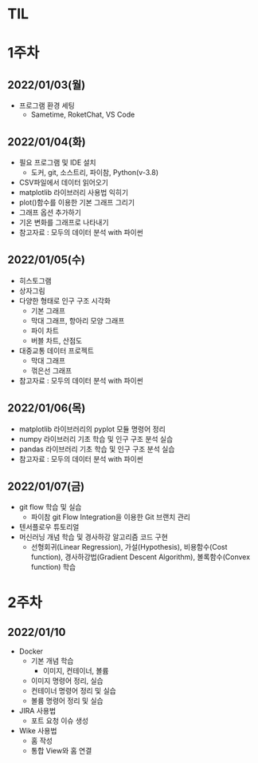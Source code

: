 # TIL



# 1주차

## 2022/01/03(월)

- 프로그램 환경 세팅
  - Sametime, RoketChat, VS Code

## 2022/01/04(화)

- 필요 프로그램 및 IDE 설치
  - 도커, git, 소스트리, 파이참, Python(v-3.8)
- CSV파일에서 데이터 읽어오기
- matplotlib 라이브러리 사용법 익히기
- plot()함수를 이용한 기본 그래프 그리기
- 그래프 옵션 추가하기
- 기온 변화를 그래프로 나타내기
- 참고자료 : 모두의 데이터 분석 with 파이썬

## 2022/01/05(수)

- 히스토그램
- 상자그림
- 다양한 형태로 인구 구조 시각화
  - 기본 그래프
  - 막대 그래프, 항아리 모양 그래프
  - 파이 차트
  - 버블 차트, 산점도
- 대중교통 데이터 프로젝트
  - 막대 그래프
  - 꺾은선 그래프
- 참고자료 : 모두의 데이터 분석 with 파이썬

## 2022/01/06(목)

- matplotlib 라이브러리의 pyplot 모듈 명령어 정리
- numpy 라이브러리 기초 학습 및 인구 구조 분석 실습
- pandas 라이브러리 기초 학습 및 인구 구조 분석 실습
- 참고자료 : 모두의 데이터 분석 with 파이썬

## 2022/01/07(금)

- git flow 학습 및 실습
  - 파이참 git Flow Integration을 이용한 Git 브랜치 관리
- 텐서플로우 튜토리얼
- 머신러닝 개념 학습 및 경사하강 알고리즘 코드 구현
  - 선형회귀(Linear Regression), 가설(Hypothesis), 비용함수(Cost function), 경사하강법(Gradient Descent Algorithm), 볼록함수(Convex function) 학습





# 2주차

## 2022/01/10

- Docker 
  - 기본 개념 학습
    - 이미지, 컨테이너, 볼륨
  - 이미지 명령어 정리, 실습
  - 컨테이너 명령어 정리 및 실습
  - 볼륨 명령어 정리 및 실습
- JIRA 사용법
  - 포트 요청 이슈 생성
- Wike 사용법
  - 홈 작성
  - 통합 View와 홈 연결

